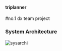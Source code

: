 #### triplanner
#no.1 dx team project 

### System Architecture

![sysarchi](https://user-images.githubusercontent.com/44539678/48019925-f5714880-e177-11e8-8862-99b567f8513a.png)

